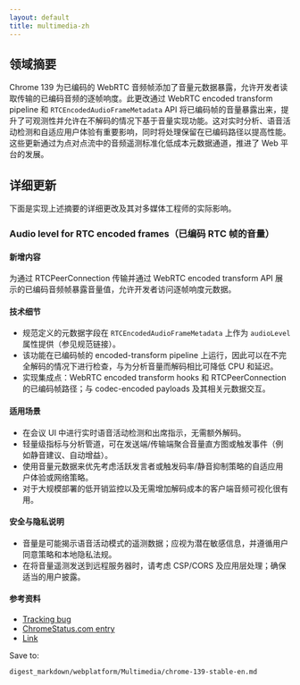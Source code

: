 ```yaml
---
layout: default
title: multimedia-zh
---
```


## 领域摘要

Chrome 139 为已编码的 WebRTC 音频帧添加了音量元数据暴露，允许开发者读取传输的已编码音频的逐帧响度。此更改通过 WebRTC encoded transform pipeline 和 `RTCEncodedAudioFrameMetadata` API 将已编码帧的音量暴露出来，提升了可观测性并允许在不解码的情况下基于音量实现功能。这对实时分析、语音活动检测和自适应用户体验有重要影响，同时将处理保留在已编码路径以提高性能。这些更新通过为点对点流中的音频遥测标准化低成本元数据通道，推进了 Web 平台的发展。

## 详细更新

下面是实现上述摘要的详细更改及其对多媒体工程师的实际影响。

### Audio level for RTC encoded frames（已编码 RTC 帧的音量）

#### 新增内容
为通过 RTCPeerConnection 传输并通过 WebRTC encoded transform API 展示的已编码音频帧暴露音量值，允许开发者访问逐帧响度元数据。

#### 技术细节
- 规范定义的元数据字段在 `RTCEncodedAudioFrameMetadata` 上作为 `audioLevel` 属性提供（参见规范链接）。
- 该功能在已编码帧的 encoded-transform pipeline 上运行，因此可以在不完全解码的情况下进行检查，与为分析音量而解码相比可降低 CPU 和延迟。
- 实现集成点：WebRTC encoded transform hooks 和 RTCPeerConnection 的已编码帧路径；与 codec-encoded payloads 及其相关元数据交互。

#### 适用场景
- 在会议 UI 中进行实时语音活动检测和出席指示，无需额外解码。
- 轻量级指标与分析管道，可在发送端/传输端聚合音量直方图或触发事件（例如静音建议、自动增益）。
- 使用音量元数据来优先考虑活跃发言者或触发码率/静音抑制策略的自适应用户体验或网络策略。
- 对于大规模部署的低开销监控以及无需增加解码成本的客户端音频可视化很有用。

#### 安全与隐私说明
- 音量是可能揭示语音活动模式的遥测数据；应视为潜在敏感信息，并遵循用户同意策略和本地隐私法规。
- 在将音量遥测发送到远程服务器时，请考虑 CSP/CORS 及应用层处理；确保适当的用户披露。

#### 参考资料
- [Tracking bug](https://issues.chromium.org/issues/418116079)
- [ChromeStatus.com entry](https://chromestatus.com/feature/5206106602995712)
- [Link](https://w3c.github.io/webrtc-encoded-transform/#dom-rtcencodedaudioframemetadata-audiolevel)

Save to:
```text
digest_markdown/webplatform/Multimedia/chrome-139-stable-en.md
